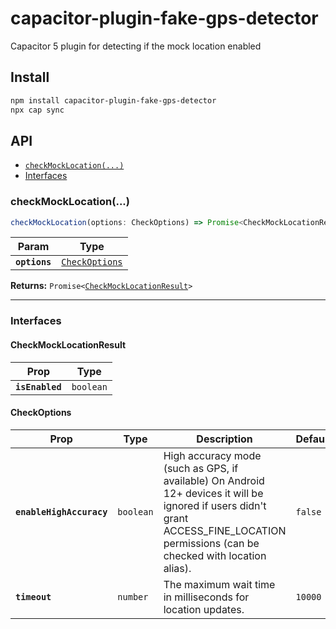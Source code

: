 # capacitor-plugin-fake-gps-detector

Capacitor 5 plugin for detecting if the mock location enabled

## Install

```bash
npm install capacitor-plugin-fake-gps-detector
npx cap sync
```

## API

<docgen-index>

* [`checkMockLocation(...)`](#checkmocklocation)
* [Interfaces](#interfaces)

</docgen-index>

<docgen-api>
<!--Update the source file JSDoc comments and rerun docgen to update the docs below-->

### checkMockLocation(...)

```typescript
checkMockLocation(options: CheckOptions) => Promise<CheckMockLocationResult>
```

| Param         | Type                                                  |
| ------------- | ----------------------------------------------------- |
| **`options`** | <code><a href="#checkoptions">CheckOptions</a></code> |

**Returns:** <code>Promise&lt;<a href="#checkmocklocationresult">CheckMockLocationResult</a>&gt;</code>

--------------------


### Interfaces


#### CheckMockLocationResult

| Prop            | Type                 |
| --------------- | -------------------- |
| **`isEnabled`** | <code>boolean</code> |


#### CheckOptions

| Prop                     | Type                 | Description                                                                                                                                                                           | Default            |
| ------------------------ | -------------------- | ------------------------------------------------------------------------------------------------------------------------------------------------------------------------------------- | ------------------ |
| **`enableHighAccuracy`** | <code>boolean</code> | High accuracy mode (such as GPS, if available) On Android 12+ devices it will be ignored if users didn't grant ACCESS_FINE_LOCATION permissions (can be checked with location alias). | <code>false</code> |
| **`timeout`**            | <code>number</code>  | The maximum wait time in milliseconds for location updates.                                                                                                                           | <code>10000</code> |

</docgen-api>

